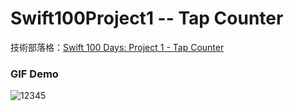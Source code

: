 # Swift100Project1 -- Tap Counter


[id1]:https://medium.com/@sunnyleeyun/swift-100-days-project-1-tap-counter-92fe2ebd0305

技術部落格：[Swift 100 Days: Project 1 - Tap Counter][id1]

### GIF Demo
![12345](https://user-images.githubusercontent.com/20850892/31674876-94e99608-b328-11e7-87dd-4234ca196c91.gif)
